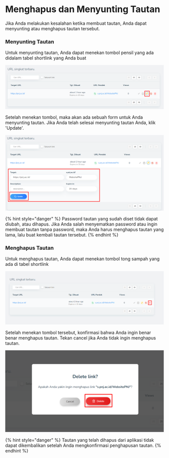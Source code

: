 # Menghapus dan Menyunting Tautan

Jika Anda melakukan kesalahan ketika membuat tautan, Anda dapat menyunting atau menghapus tautan tersebut.

### Menyunting Tautan

Untuk menyunting tautan, Anda dapat menekan tombol pensil yang ada didalam tabel shortlink yang Anda buat

![](<../.gitbook/assets/image (9).png>)

Setelah menekan tombol, maka akan ada sebuah form untuk Anda menyunting tautan. Jika Anda telah selesai menyunting tautan Anda, klik 'Update'.

![](<../.gitbook/assets/image (2) (1).png>)

{% hint style="danger" %}
Password tautan yang sudah diset tidak dapat diubah, atau dihapus. Jika Anda salah menyematkan password atau ingin membuat tautan tanpa password, maka Anda harus menghapus tautan yang lama, lalu buat kembali tautan tersebut.
{% endhint %}

### Menghapus Tautan

Untuk menghapus tautan, Anda dapat menekan tombol tong sampah yang ada di tabel shortlink

![](<../.gitbook/assets/image (8).png>)

Setelah menekan tombol tersebut, konfirmasi bahwa Anda ingin benar benar menghapus tautan. Tekan cancel jika Anda tidak ingin menghapus tautan.

![](<../.gitbook/assets/image (5) (1).png>)

{% hint style="danger" %}
Tautan yang telah dihapus dari aplikasi tidak dapat dikembalikan setelah Anda mengkonfirmasi penghapusan tautan.
{% endhint %}
